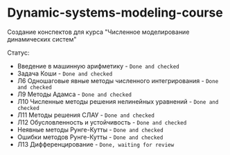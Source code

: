 # Dynamic-systems-modeling-course
Создание конспектов для курса "Численное моделирование динамических систем"

Статус:
* Введение в машинную арифметику - `Done and checked`
* Задача Коши - `Done and checked`
* Л6 Одношаговые явные методы численного интегрирования - `Done and checked`
* Л9 Методы Адамса - `Done and checked`
* Л10 Численные методы решения нелинейных уравнений - `Done and checked`
* Л11 Методы решения СЛАУ - `Done and checked`
* Л12 Обусловленность и устойчивость - `Done and checked`
* Неявные методы Рунге-Кутты - `Done and checked`
* Ошибки методов Рунге-Кутты - `Done and checked`
* Л13 Дифференцирование - `Done, waiting for review`

